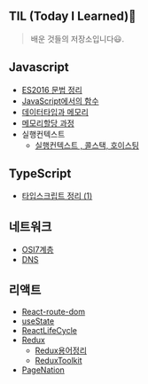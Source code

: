 <div style="max-width:800px; margin:0 100px">

## TIL (Today I **Learned**)📖

> 배운 것들의 저장소입니다😃.

## Javascript

- [ES2016 문법 정리](JavaScript/ES6/README.md#let--const)
- [JavaScript에서의 함수](JavaScript/Function/README.md#일급-객체로서의-함수)
- [데이터타입과 메모리](JavaScript/%EB%8D%B0%EC%9D%B4%ED%84%B0%ED%83%80%EC%9E%85%EA%B3%BC%EB%A9%94%EB%AA%A8%EB%A6%AC//README.md#)
- [메모리할당 과정](JavaScript/%EB%A9%94%EB%AA%A8%EB%A6%AC%ED%95%A0%EB%8B%B9/README.md#)
- 실행컨텍스트
  - [실행컨텍스트 , 콜스택, 호이스팅](JavaScript/%EC%8B%A4%ED%96%89%20%EC%BB%A8%ED%85%8D%EC%8A%A4%ED%8A%B8//%EC%8B%A4%ED%96%89%EC%BB%A8%ED%85%8D%EC%8A%A4%ED%8A%B8%2C%ED%98%B8%EC%9D%B4%EC%8A%A4%ED%8C%85/README.md)

## TypeScript

- [타입스크립트 정리 (1)](./TypeScript/TypeScript01/README.md)

## 네트워크

- [OSI7계층](네트워크/OSI7%EA%B3%84%EC%B8%B5/README.md#)
- [DNS](네트워크/DNS/README.md#DNS)

## 리액트

- [React-route-dom](react/React-route-dom/README.md)
- [useState](react/useState/README.md)
- [ReactLifeCycle](react/ReactLifeCycle/README.md)
- [Redux](react/redux/README.md)
  - [Redux용어정리](React/redux/redux%EC%96%B8%EC%96%B4/README.md)
  - [ReduxToolkit](react/redux/redux-toolkit/README.md)
- [PageNation](react/Study//PageNation/README.md)
  </div>
